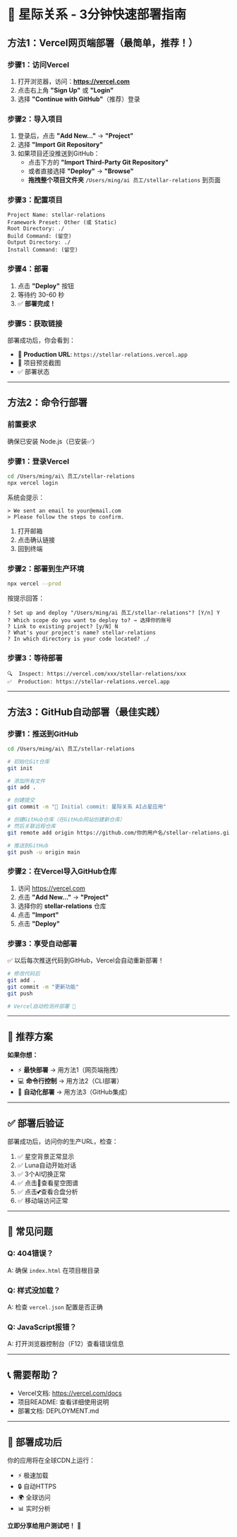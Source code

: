 # 🚀 星际关系 - 3分钟快速部署指南

## 方法1：Vercel网页端部署（最简单，推荐！）

### 步骤1：访问Vercel
1. 打开浏览器，访问：**https://vercel.com**
2. 点击右上角 **"Sign Up"** 或 **"Login"**
3. 选择 **"Continue with GitHub"**（推荐）登录

### 步骤2：导入项目
1. 登录后，点击 **"Add New..."** → **"Project"**
2. 选择 **"Import Git Repository"**
3. 如果项目还没推送到GitHub：
   - 点击下方的 **"Import Third-Party Git Repository"**
   - 或者直接选择 **"Deploy"** → **"Browse"**
   - **拖拽整个项目文件夹** `/Users/ming/ai 员工/stellar-relations` 到页面

### 步骤3：配置项目
```
Project Name: stellar-relations
Framework Preset: Other (或 Static)
Root Directory: ./
Build Command: (留空)
Output Directory: ./
Install Command: (留空)
```

### 步骤4：部署
1. 点击 **"Deploy"** 按钮
2. 等待约 30-60 秒
3. ✅ **部署完成！**

### 步骤5：获取链接
部署成功后，你会看到：
- 🎉 **Production URL**: `https://stellar-relations.vercel.app`
- 📸 项目预览截图
- ✅ 部署状态

---

## 方法2：命令行部署

### 前置要求
确保已安装 Node.js（已安装✅）

### 步骤1：登录Vercel
```bash
cd /Users/ming/ai\ 员工/stellar-relations
npx vercel login
```

系统会提示：
```
> We sent an email to your@email.com
> Please follow the steps to confirm.
```

1. 打开邮箱
2. 点击确认链接
3. 回到终端

### 步骤2：部署到生产环境
```bash
npx vercel --prod
```

按提示回答：
```
? Set up and deploy "/Users/ming/ai 员工/stellar-relations"? [Y/n] Y
? Which scope do you want to deploy to? → 选择你的账号
? Link to existing project? [y/N] N
? What's your project's name? stellar-relations
? In which directory is your code located? ./
```

### 步骤3：等待部署
```
🔍  Inspect: https://vercel.com/xxx/stellar-relations/xxx
✅  Production: https://stellar-relations.vercel.app
```

---

## 方法3：GitHub自动部署（最佳实践）

### 步骤1：推送到GitHub
```bash
cd /Users/ming/ai\ 员工/stellar-relations

# 初始化Git仓库
git init

# 添加所有文件
git add .

# 创建提交
git commit -m "🎉 Initial commit: 星际关系 AI占星应用"

# 创建GitHub仓库（在GitHub网站创建新仓库）
# 然后关联远程仓库
git remote add origin https://github.com/你的用户名/stellar-relations.git

# 推送到GitHub
git push -u origin main
```

### 步骤2：在Vercel导入GitHub仓库
1. 访问 https://vercel.com
2. 点击 **"Add New..."** → **"Project"**
3. 选择你的 **stellar-relations** 仓库
4. 点击 **"Import"**
5. 点击 **"Deploy"**

### 步骤3：享受自动部署
✅ 以后每次推送代码到GitHub，Vercel会自动重新部署！

```bash
# 修改代码后
git add .
git commit -m "更新功能"
git push

# Vercel自动检测并部署 🚀
```

---

## 🎯 推荐方案

**如果你想：**
- ⚡ **最快部署** → 用方法1（网页端拖拽）
- 💻 **命令行控制** → 用方法2（CLI部署）
- 🔄 **自动化部署** → 用方法3（GitHub集成）

---

## ✅ 部署后验证

部署成功后，访问你的生产URL，检查：

1. ✅ 星空背景正常显示
2. ✅ Luna自动开始对话
3. ✅ 3个AI切换正常
4. ✅ 点击🌌查看星空图谱
5. ✅ 点击💕查看合盘分析
6. ✅ 移动端访问正常

---

## 🐛 常见问题

### Q: 404错误？
A: 确保 `index.html` 在项目根目录

### Q: 样式没加载？
A: 检查 `vercel.json` 配置是否正确

### Q: JavaScript报错？
A: 打开浏览器控制台（F12）查看错误信息

---

## 📞 需要帮助？

- Vercel文档: https://vercel.com/docs
- 项目README: 查看详细使用说明
- 部署文档: DEPLOYMENT.md

---

## 🎊 部署成功后

你的应用将在全球CDN上运行：
- ⚡ 极速加载
- 🔒 自动HTTPS
- 🌍 全球访问
- 📊 实时分析

**立即分享给用户测试吧！** 🚀
